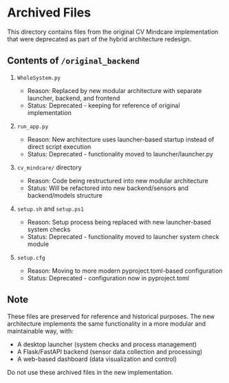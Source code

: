 # Archived Files

This directory contains files from the original CV Mindcare implementation that were deprecated as part of the hybrid architecture redesign.

## Contents of `/original_backend`

1. `WholeSystem.py`
   - Reason: Replaced by new modular architecture with separate launcher, backend, and frontend
   - Status: Deprecated - keeping for reference of original implementation

2. `run_app.py`
   - Reason: New architecture uses launcher-based startup instead of direct script execution
   - Status: Deprecated - functionality moved to launcher/launcher.py

3. `cv_mindcare/` directory
   - Reason: Code being restructured into new modular architecture
   - Status: Will be refactored into new backend/sensors and backend/models structure

4. `setup.sh` and `setup.ps1`
   - Reason: Setup process being replaced with new launcher-based system checks
   - Status: Deprecated - functionality moved to launcher system check module

5. `setup.cfg`
   - Reason: Moving to more modern pyproject.toml-based configuration
   - Status: Deprecated - configuration now in pyproject.toml

## Note

These files are preserved for reference and historical purposes. The new architecture implements the same functionality in a more modular and maintainable way, with:

- A desktop launcher (system checks and process management)
- A Flask/FastAPI backend (sensor data collection and processing)
- A web-based dashboard (data visualization and control)

Do not use these archived files in the new implementation.
